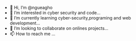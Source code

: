 - 👋 Hi, I’m @ngueagho
- 👀 I’m interested in cyber security and code...
- 🌱 I’m currently learning cyber-security,programing and web development...
- 💞️ I’m looking to collaborate on onlines projects...
- 📫 How to reach me ...

<!---
ngueagho/ngueagho is a ✨ special ✨ repository because its `README.md` (this file) appears on your GitHub profile.
You can click the Preview link to take a look at your changes.
--->
